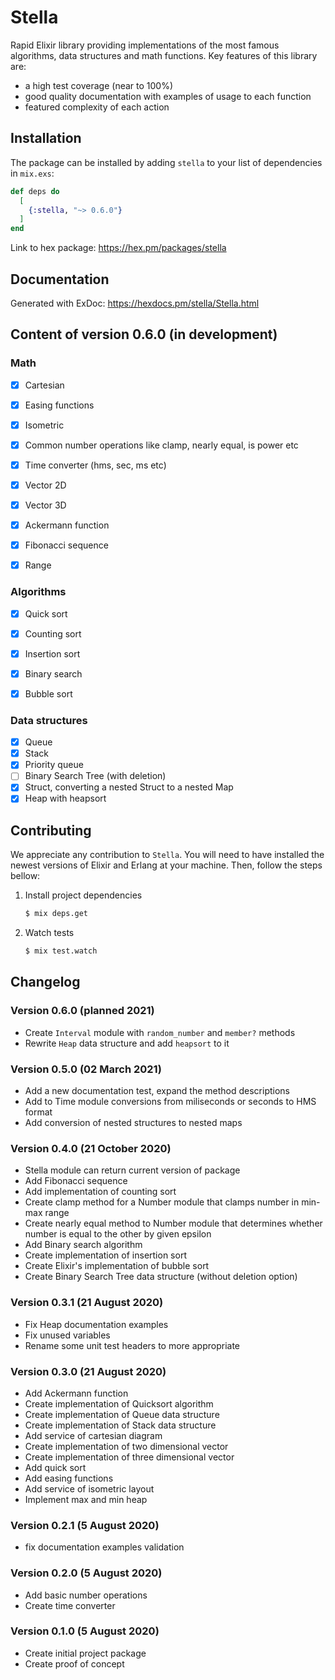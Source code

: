 # Stella

Rapid Elixir library providing implementations of the most famous algorithms, data structures and math functions. Key features of this library are:
- a high test coverage (near to 100%)
- good quality documentation with examples of usage to each function
- featured complexity of each action

## Installation

The package can be installed by adding `stella` to your list of dependencies in `mix.exs`:

```elixir
def deps do
  [
    {:stella, "~> 0.6.0"}
  ]
end
```

Link to hex package: https://hex.pm/packages/stella

## Documentation
Generated with ExDoc: https://hexdocs.pm/stella/Stella.html


## Content of version 0.6.0 (in development)

### Math
- [x] Cartesian
- [x] Easing functions
- [x] Isometric
- [x] Common number operations like clamp, nearly equal, is power etc
- [x] Time converter (hms, sec, ms etc)
- [x] Vector 2D
- [x] Vector 3D
- [x] Ackermann function
- [x] Fibonacci sequence
- [x] Range
 

### Algorithms
- [x] Quick sort
- [x] Counting sort
- [x] Insertion sort
- [x] Binary search
- [x] Bubble sort


### Data structures
- [x] Queue
- [x] Stack
- [x] Priority queue
- [ ] Binary Search Tree (with deletion)
- [x] Struct, converting a nested Struct to a nested Map 
- [x] Heap with heapsort

## Contributing

We appreciate any contribution to `Stella`. You will need to have installed the newest versions of Elixir and Erlang at your machine. Then, follow the steps bellow:

1.  Install project dependencies

    ```bash
    $ mix deps.get
    ```

2.  Watch tests

    ```bash
    $ mix test.watch
    ```

## Changelog

### Version 0.6.0 (planned 2021)
- Create `Interval` module with `random_number` and `member?` methods
- Rewrite `Heap` data structure and add `heapsort` to it

### Version 0.5.0 (02 March 2021) 
- Add a new documentation test, expand the method descriptions 
- Add to Time module conversions from miliseconds or seconds to HMS format
- Add conversion of nested structures to nested maps

### Version 0.4.0 (21 October 2020) 
- Stella module can return current version of package
- Add Fibonacci sequence
- Add implementation of counting sort
- Create clamp method for a Number module that clamps number in min-max range
- Create nearly equal method to Number module that determines whether number is equal to the other by given epsilon
- Add Binary search algorithm
- Create implementation of insertion sort
- Create Elixir's implementation of bubble sort
- Create Binary Search Tree data structure (without deletion option)

### Version 0.3.1 (21 August 2020)
- Fix Heap documentation examples
- Fix unused variables
- Rename some unit test headers to more appropriate

### Version 0.3.0 (21 August 2020)
- Add Ackermann function
- Create implementation of Quicksort algorithm
- Create implementation of Queue data structure
- Create implementation of Stack data structure
- Add service of cartesian diagram
- Create implementation of two dimensional vector 
- Create implementation of three dimensional vector 
- Add quick sort
- Add easing functions
- Add service of isometric layout
- Implement max and min heap

### Version 0.2.1 (5 August 2020)
- fix documentation examples validation

### Version 0.2.0 (5 August 2020)
- Add basic number operations
- Create time converter

### Version 0.1.0 (5 August 2020)
- Create initial project package
- Create proof of concept

